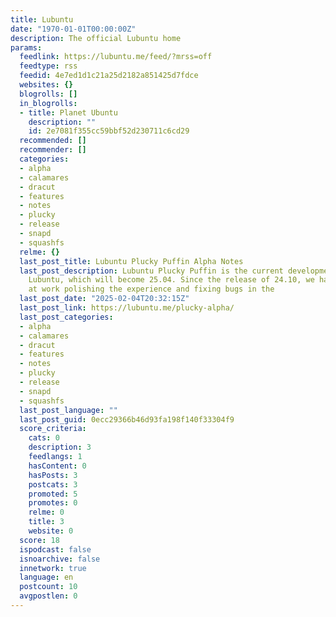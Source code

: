 ```yaml
---
title: Lubuntu
date: "1970-01-01T00:00:00Z"
description: The official Lubuntu home
params:
  feedlink: https://lubuntu.me/feed/?mrss=off
  feedtype: rss
  feedid: 4e7ed1d1c21a25d2182a851425d7fdce
  websites: {}
  blogrolls: []
  in_blogrolls:
  - title: Planet Ubuntu
    description: ""
    id: 2e7081f355cc59bbf52d230711c6cd29
  recommended: []
  recommender: []
  categories:
  - alpha
  - calamares
  - dracut
  - features
  - notes
  - plucky
  - release
  - snapd
  - squashfs
  relme: {}
  last_post_title: Lubuntu Plucky Puffin Alpha Notes
  last_post_description: Lubuntu Plucky Puffin is the current development branch of
    Lubuntu, which will become 25.04. Since the release of 24.10, we have been hard
    at work polishing the experience and fixing bugs in the
  last_post_date: "2025-02-04T20:32:15Z"
  last_post_link: https://lubuntu.me/plucky-alpha/
  last_post_categories:
  - alpha
  - calamares
  - dracut
  - features
  - notes
  - plucky
  - release
  - snapd
  - squashfs
  last_post_language: ""
  last_post_guid: 0ecc29366b46d93fa198f140f33304f9
  score_criteria:
    cats: 0
    description: 3
    feedlangs: 1
    hasContent: 0
    hasPosts: 3
    postcats: 3
    promoted: 5
    promotes: 0
    relme: 0
    title: 3
    website: 0
  score: 18
  ispodcast: false
  isnoarchive: false
  innetwork: true
  language: en
  postcount: 10
  avgpostlen: 0
---
```

